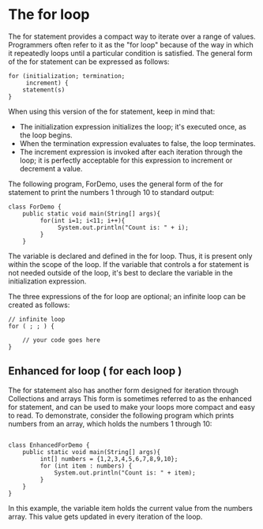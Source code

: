 # The for loop

The for statement provides a compact way to iterate over a range of values. Programmers often refer to it as the "for loop" because of the way in which it repeatedly loops until a particular condition is satisfied. The general form of the for statement can be expressed as follows:

```
for (initialization; termination;
     increment) {
    statement(s)
}
```

When using this version of the for statement, keep in mind that:
* The initialization expression initializes the loop; it's executed once, as the loop begins.
* When the termination expression evaluates to false, the loop terminates.
* The increment expression is invoked after each iteration through the loop; it is perfectly acceptable for this expression to increment or decrement a value.

The following program, ForDemo, uses the general form of the for statement to print the numbers 1 through 10 to standard output:

```
class ForDemo {
    public static void main(String[] args){
         for(int i=1; i<11; i++){
              System.out.println("Count is: " + i);
         }
    }
```

The variable is declared and defined in the for loop. Thus, it is present only within the scope of the loop.  If the variable that controls a for statement is not needed outside of the loop, it's best to declare the variable in the initialization expression.

The three expressions of the for loop are optional; an infinite loop can be created as follows:

```
// infinite loop
for ( ; ; ) {
    
    // your code goes here
}
```

## Enhanced for loop ( for each loop )
The for statement also has another form designed for iteration through Collections and arrays This form is sometimes referred to as the enhanced for statement, and can be used to make your loops more compact and easy to read. To demonstrate, consider the following program which prints numbers from an array, which holds the numbers 1 through 10:

```

class EnhancedForDemo {
    public static void main(String[] args){
         int[] numbers = {1,2,3,4,5,6,7,8,9,10};
         for (int item : numbers) {
             System.out.println("Count is: " + item);
         }
    }
}
```
In this example, the variable item holds the current value from the numbers array. This value gets updated in every iteration of the loop.
    